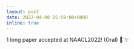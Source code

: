 ```yaml
---
layout: post
date: 2022-04-08 15:59:00+0800
inline: true
---
```


1 long paper accepted at NAACL2022! (Oral) :tada: :sparkles: